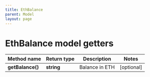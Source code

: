 ```yaml
---
title: EthBalance
parent: Model
layout: page
---
```


# EthBalance model getters

Method name | Return type | Description | Notes
------------ | ------------- | ------------- | -------------
**getBalance()** | **string** | Balance in ETH | [optional]

